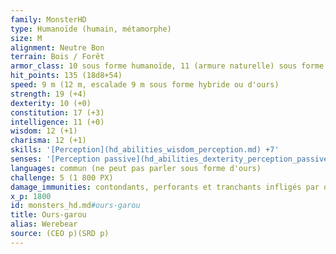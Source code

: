 ```yaml
---
family: MonsterHD
type: Humanoïde (humain, métamorphe)
size: M
alignment: Neutre Bon
terrain: Bois / Forêt
armor_class: 10 sous forme humanoïde, 11 (armure naturelle) sous forme hybride ou d'ours
hit_points: 135 (18d8+54)
speed: 9 m (12 m, escalade 9 m sous forme hybride ou d'ours)
strength: 19 (+4)
dexterity: 10 (+0)
constitution: 17 (+3)
intelligence: 11 (+0)
wisdom: 12 (+1)
charisma: 12 (+1)
skills: '[Perception](hd_abilities_wisdom_perception.md) +7'
senses: '[Perception passive](hd_abilities_dexterity_perception_passive.md) 17'
languages: commun (ne peut pas parler sous forme d'ours)
challenge: 5 (1 800 PX)
damage_immunities: contondants, perforants et tranchants infligés par des attaques non-magiques qui ne sont pas en argent
x_p: 1800
id: monsters_hd.md#ours-garou
title: Ours-garou
alias: Werebear
source: (CEO p)(SRD p)
---
```


